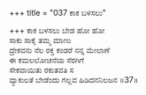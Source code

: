 +++
title = "037 ಕಾಕ ಬಳಸಲು"

+++
ಕಾಕ ಬಳಸಲು ಬೇಡ ಹೋ ಹೋ  
ಸಾಕು ಸಾಕೈ ತಮ್ಮ ಮಾಣು  
ದ್ರೇಕವನು ನೆಲ ರಕ್ತ ಕಂಡರೆ ನನ್ನ ಮೇಲಾಣೆ  
ಈ ಕಮಲಲೋಚನೆಯ ಸೆರಗಿಗೆ  
ಸೇಕವಾಯಿತು ರಕುತವತಿ ಸ  
ವ್ಯಾಕುಲತೆ ಬೇಡೆಂದು ಗಲ್ಲವ ಹಿಡಿದನನಿಲಜನ      ॥37॥